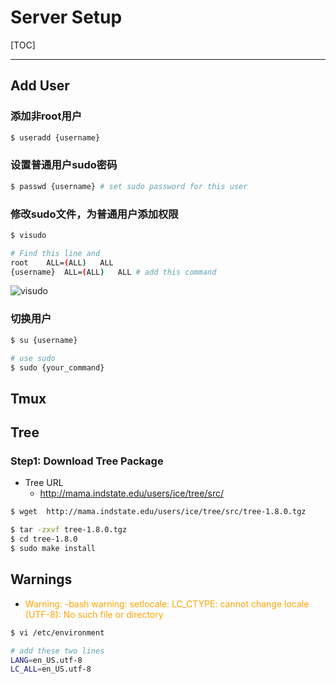 # Server Setup

[TOC]

---

## Add User

### 添加非root用户

```bash
$ useradd {username}
```

### 设置普通用户sudo密码

```bash
$ passwd {username} # set sudo password for this user
```

### 修改sudo文件，为普通用户添加权限

```bash
$ visudo

# Find this line and
root	ALL=(ALL)	ALL
{username}	ALL=(ALL)	ALL # add this command
```

![visudo](https://tva1.sinaimg.cn/large/007S8ZIlgy1giwdliazj5j30va05wk0d.jpg)

### 切换用户

```bash
$ su {username}

# use sudo
$ sudo {your_command}
```







## Tmux







## Tree

### Step1: Download Tree Package

* Tree URL
    *  http://mama.indstate.edu/users/ice/tree/src/

```bash
$ wget  http://mama.indstate.edu/users/ice/tree/src/tree-1.8.0.tgz
```

```bash
$ tar -zxvf tree-1.8.0.tgz
$ cd tree-1.8.0
$ sudo make install
```




## Warnings
* <font color=orange>Warning: -bash warning: setlocale: LC_CTYPE: cannot change locale (UTF-8): No such file or directory</font>
```bash
$ vi /etc/environment

# add these two lines
LANG=en_US.utf-8
LC_ALL=en_US.utf-8
```